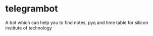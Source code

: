 # telegrambot
A bot which can help you to find notes, pyq and time table for silicon institute of technology
